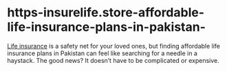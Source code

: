 # https-insurelife.store-affordable-life-insurance-plans-in-pakistan-
[Life insurance](https://insurelife.store/affordable-life-insurance-plans-in-pakistan/) is a safety net for your loved ones, but finding affordable life insurance plans in Pakistan can feel like searching for a needle in a haystack. The good news? It doesn’t have to be complicated or expensive. 
